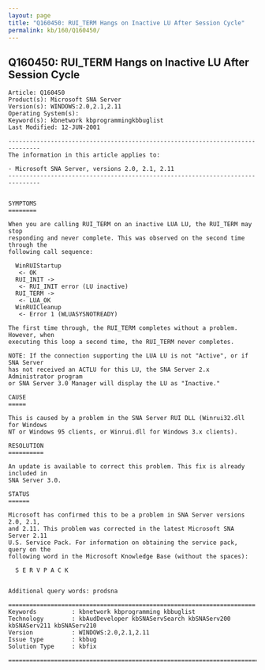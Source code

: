 ```yaml
---
layout: page
title: "Q160450: RUI_TERM Hangs on Inactive LU After Session Cycle"
permalink: kb/160/Q160450/
---
```


## Q160450: RUI_TERM Hangs on Inactive LU After Session Cycle

	Article: Q160450
	Product(s): Microsoft SNA Server
	Version(s): WINDOWS:2.0,2.1,2.11
	Operating System(s): 
	Keyword(s): kbnetwork kbprogrammingkbbuglist
	Last Modified: 12-JUN-2001
	
	-------------------------------------------------------------------------------
	The information in this article applies to:
	
	- Microsoft SNA Server, versions 2.0, 2.1, 2.11 
	-------------------------------------------------------------------------------
	
	
	SYMPTOMS
	========
	
	When you are calling RUI_TERM on an inactive LUA LU, the RUI_TERM may stop
	responding and never complete. This was observed on the second time through the
	following call sequence:
	
	  WinRUIStartup
	   <- OK
	  RUI_INIT ->
	   <- RUI_INIT error (LU inactive)
	  RUI_TERM ->
	   <- LUA_OK
	  WinRUICleanup
	   <- Error 1 (WLUASYSNOTREADY)
	
	The first time through, the RUI_TERM completes without a problem. However, when
	executing this loop a second time, the RUI_TERM never completes.
	
	NOTE: If the connection supporting the LUA LU is not "Active", or if SNA Server
	has not received an ACTLU for this LU, the SNA Server 2.x Administrator program
	or SNA Server 3.0 Manager will display the LU as "Inactive."
	
	CAUSE
	=====
	
	This is caused by a problem in the SNA Server RUI DLL (Winrui32.dll for Windows
	NT or Windows 95 clients, or Winrui.dll for Windows 3.x clients).
	
	RESOLUTION
	==========
	
	An update is available to correct this problem. This fix is already included in
	SNA Server 3.0.
	
	STATUS
	======
	
	Microsoft has confirmed this to be a problem in SNA Server versions 2.0, 2.1,
	and 2.11. This problem was corrected in the latest Microsoft SNA Server 2.11
	U.S. Service Pack. For information on obtaining the service pack, query on the
	following word in the Microsoft Knowledge Base (without the spaces):
	
	  S E R V P A C K
	
	
	Additional query words: prodsna
	
	======================================================================
	Keywords          : kbnetwork kbprogramming kbbuglist
	Technology        : kbAudDeveloper kbSNAServSearch kbSNAServ200 kbSNAServ211 kbSNAServ210
	Version           : WINDOWS:2.0,2.1,2.11
	Issue type        : kbbug
	Solution Type     : kbfix
	
	=============================================================================
	

